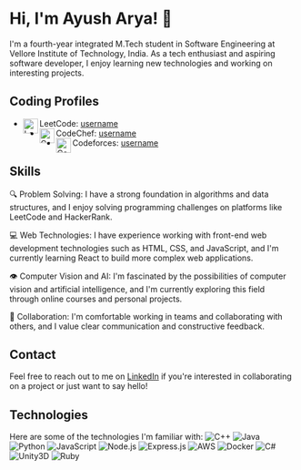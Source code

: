 # Hi, I'm Ayush Arya! 👋

I'm a fourth-year integrated M.Tech student in Software Engineering at Vellore Institute of Technology, India. As a tech enthusiast and aspiring software developer, I enjoy learning new technologies and working on interesting projects.

## Coding Profiles

- LeetCode: [username](https://leetcode.com/username) <img align="left" alt="LeetCode" width="26px" src="https://assets.leetcode.com/static_assets/public/icons/favicon-32x32.png" />
- CodeChef: [username](https://www.codechef.com/users/username) <img align="left" alt="CodeChef" width="26px" src="https://s3.amazonaws.com/codechef_shared/sites/all/themes/abessive/logo.png" />
- Codeforces: [username](https://codeforces.com/profile/username) <img align="left" alt="Codeforces" width="26px" src="https://sta.codeforces.com/s/75174/images/codeforces-logo-with-telegram.png" />


## Skills
🔍 Problem Solving: I have a strong foundation in algorithms and data structures, and I enjoy solving programming challenges on platforms like LeetCode and HackerRank.

💻 Web Technologies: I have experience working with front-end web development technologies such as HTML, CSS, and JavaScript, and I'm currently learning React to build more complex web applications.

👁️ Computer Vision and AI: I'm fascinated by the possibilities of computer vision and artificial intelligence, and I'm currently exploring this field through online courses and personal projects.

🤝 Collaboration: I'm comfortable working in teams and collaborating with others, and I value clear communication and constructive feedback.

## Contact
Feel free to reach out to me on [LinkedIn](https://www.linkedin.com/in/ayush-arya-4a7647193/) if you're interested in collaborating on a project or just want to say hello!

## Technologies
Here are some of the technologies I'm familiar with:
![C++](https://img.shields.io/badge/C++-00599C?style=for-the-badge&logo=cplusplus&logoColor=white)
![Java](https://img.shields.io/badge/Java-ED8B00?style=for-the-badge&logo=java&logoColor=white)
![Python](https://img.shields.io/badge/Python-3776AB?style=for-the-badge&logo=python&logoColor=white)
![JavaScript](https://img.shields.io/badge/JavaScript-F7DF1E?style=for-the-badge&logo=javascript&logoColor=black)
![Node.js](https://img.shields.io/badge/Node.js-43853D?style=for-the-badge&logo=node-dot-js&logoColor=white)
![Express.js](https://img.shields.io/badge/Express.js-404D59?style=for-the-badge)
![AWS](https://img.shields.io/badge/AWS-232F3E?style=for-the-badge&logo=amazon-aws&logoColor=white)
![Docker](https://img.shields.io/badge/Docker-2496ED?style=for-the-badge&logo=docker&logoColor=white)
![C#](https://img.shields.io/badge/C%23-239120?style=for-the-badge&logo=c-sharp&logoColor=white)
![Unity3D](https://img.shields.io/badge/Unity-100000?style=for-the-badge&logo=unity&logoColor=white)
![Ruby](https://img.shields.io/badge/Ruby-CC342D?style=for-the-badge&logo=ruby&logoColor=white)
